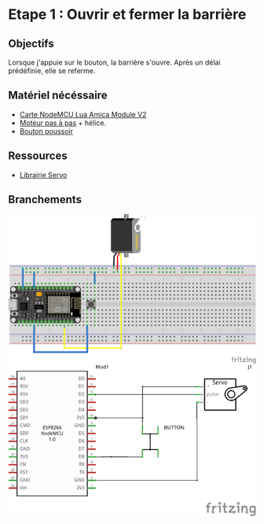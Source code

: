 # Etape 1 : Ouvrir et fermer la barrière

## Objectifs 
Lorsque j'appuie sur le bouton, la barrière s'ouvre. 
Après un délai prédéfinie, elle se referme.


## Matériel nécéssaire
- [Carte NodeMCU Lua Amica Module V2](https://leony.ydayslyon.fr/consumables/284)
- [Moteur pas à pas](https://leony.ydayslyon.fr/consumables/146) + hélice. 
- [Bouton poussoir](https://leony.ydayslyon.fr/consumables/237)

## Ressources
- [Librairie Servo](https://www.arduino.cc/reference/en/libraries/servo/)

## Branchements

![breaboard](../images/2-step-1_bb.png)
![schematics](../images/2-step-1_schem.png)